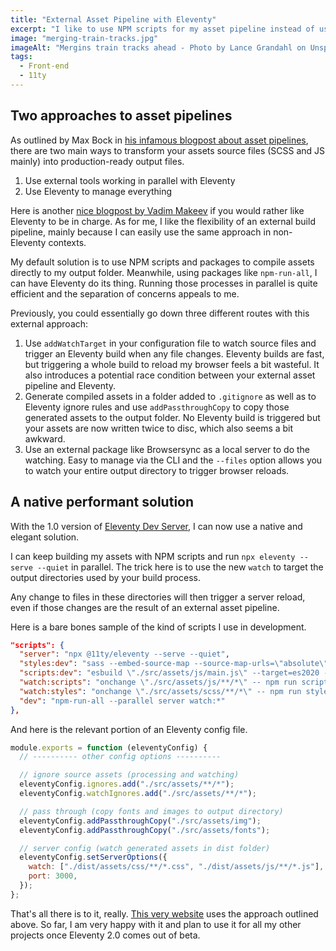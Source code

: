 ```yaml
---
title: "External Asset Pipeline with Eleventy"
excerpt: "I like to use NPM scripts for my asset pipeline instead of using Eleventy to generate assets and orchestrate everything. The latest release of Eleventy Dev Server makes that approach both easy to implement and quite performant."
image: "merging-train-tracks.jpg"
imageAlt: "Mergins train tracks ahead - Photo by Lance Grandahl on Unspash"
tags:
  - Front-end
  - 11ty
---
```


## Two approaches to asset pipelines

As outlined by Max Bock in [his infamous blogpost about asset pipelines](https://mxb.dev/blog/eleventy-asset-pipeline/), there are two main ways to transform your assets source files (SCSS and JS mainly) into production-ready output files.

1. Use external tools working in parallel with Eleventy
2. Use Eleventy to manage everything

Here is another [nice blogpost by Vadim Makeev](https://chriskirknielsen.com/blog/eleventy-asset-pipeline-precompiled-assets/) if you would rather like Eleventy to be in charge. As for me, I like the flexibility of an external build pipeline, mainly because I can easily use the same approach in non-Eleventy contexts.

My default solution is to use NPM scripts and packages to compile assets directly to my output folder. Meanwhile, using packages like `npm-run-all`, I can have Eleventy do its thing. Running those processes in parallel is quite efficient and the separation of concerns appeals to me.

Previously, you could essentially go down three different routes with this external approach:

1. Use `addWatchTarget` in your configuration file to watch source files and trigger an Eleventy build when any file changes. Eleventy builds are fast, but triggering a whole build to reload my browser feels a bit wasteful. It also introduces a potential race condition between your external asset pipeline and Eleventy.
2. Generate compiled assets in a folder added to `.gitignore` as well as to Eleventy ignore rules and use `addPassthroughCopy` to copy those generated assets to the output folder. No Eleventy build is triggered but your assets are now written twice to disc, which also seems a bit awkward.
3. Use an external package like Browsersync as a local server to do the watching. Easy to manage via the CLI and the `--files` option allows you to watch your entire output directory to trigger browser reloads.

## A native performant solution

With the 1.0 version of [Eleventy Dev Server](https://www.11ty.dev/docs/dev-server/), I can now use a native and elegant solution.

I can keep building my assets with NPM scripts and run `npx eleventy --serve --quiet` in parallel. The trick here is to use the new `watch` to target the output directories used by your build process.

Any change to files in these directories will then trigger a server reload, even if those changes are the result of an external asset pipeline.

Here is a bare bones sample of the kind of scripts I use in development.

```json
"scripts": {
  "server": "npx @11ty/eleventy --serve --quiet",
  "styles:dev": "sass --embed-source-map --source-map-urls=\"absolute\" \"./src/assets/scss/main.scss\" \"./dist/assets/css/main.css\"",
  "scripts:dev": "esbuild \"./src/assets/js/main.js\" --target=es2020 --bundle --outfile=\"./dist/assets/js/main.bundle.js\"",
  "watch:scripts": "onchange \"./src/assets/js/**/*\" -- npm run scripts:dev",
  "watch:styles": "onchange \"./src/assets/scss/**/*\" -- npm run styles:dev",
  "dev": "npm-run-all --parallel server watch:*"
},
```

And here is the relevant portion of an Eleventy config file.

```js
module.exports = function (eleventyConfig) {
  // ---------- other config options ----------

  // ignore source assets (processing and watching)
  eleventyConfig.ignores.add("./src/assets/**/*");
  eleventyConfig.watchIgnores.add("./src/assets/**/*");

  // pass through (copy fonts and images to output directory)
  eleventyConfig.addPassthroughCopy("./src/assets/img");
  eleventyConfig.addPassthroughCopy("./src/assets/fonts");

  // server config (watch generated assets in dist folder)
  eleventyConfig.setServerOptions({
    watch: ["./dist/assets/css/**/*.css", "./dist/assets/js/**/*.js"],
    port: 3000,
  });
};
```

That's all there is to it, really. [This very website](https://github.com/jeromecoupe/webstoemp) uses the approach outlined above. So far, I am very happy with it and plan to use it for all my other projects once Eleventy 2.0 comes out of beta.
